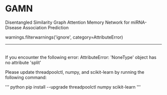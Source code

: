 # GAMN
Disentangled Similarity Graph Attention Memory Network for miRNA-Disease Association Prediction


warnings.filterwarnings('ignore', category=AttributeError)









-------------
###### 
If you encounter the following error:
AttributeError: 'NoneType' object has no attribute 'split'


Please update threadpoolctl, numpy, and scikit-learn by running the following command:

''' python
pip install --upgrade threadpoolctl numpy scikit-learn
'''
